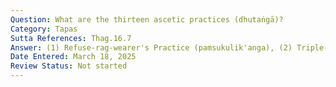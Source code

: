 ```yaml
---
Question: What are the thirteen ascetic practices (dhutaṅgā)?
Category: Tapas
Sutta References: Thag.16.7
Answer: (1) Refuse-rag-wearer's Practice (pamsukulik'anga), (2) Triple-robe-wearer's Practice (tecivarik'anga), (3) Alms-food-eater's Practice (pindapatik'anga), (4) House-to-house-seeker's Practice (sapadanik'anga), (5) One-sessioner's practice (ekasanik'anga), (6) Bowl-food-eater's Practice (pattapindik'anga), (7) Later-food-refuser's Practice (khalu-paccha-bhattik'anga), (8) Forest-dweller's Practice (Araññik'anga), (9) Tree-root-dweller's Practice (rukkhamulik'anga), (10) Open-air-dweller's Practice (abbhokasik'anga), (11) Charnel-ground-dweller's Practice (susanik'anga), (12) Any-bed-user's Practice (yatha-santhatik'anga), (13) Sitter's Practice (nesajjik'anga) 
Date Entered: March 18, 2025
Review Status: Not started
---
```

